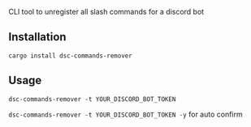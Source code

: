 CLI tool to unregister all slash commands for a discord bot

## Installation

`cargo install dsc-commands-remover`

## Usage

`dsc-commands-remover -t YOUR_DISCORD_BOT_TOKEN`

`dsc-commands-remover -t YOUR_DISCORD_BOT_TOKEN -y` for auto confirm

